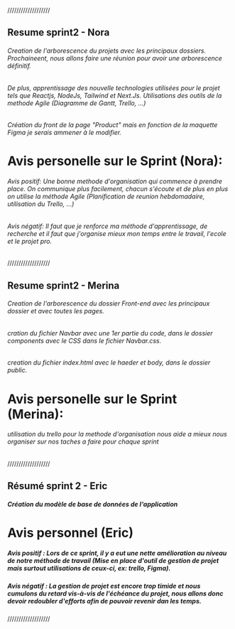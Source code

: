 ///////////////////

## Resume sprint2 - Nora

###### Creation de l'arborescence du projets avec les principaux dossiers. Prochaineent, nous allons faire une réunion pour avoir une arborescence définitif.

###### De plus, apprentissage des nouvelle technologies utilisées pour le projet tels que Reactjs, NodeJs, Tailwind et Next.Js. Utilisations des outils de la methode Agile (Diagramme de Gantt, Trello, ...)

###### Création du front de la page "Product" mais en fonction de la maquette Figma je serais ammener à le modifier.

# Avis personelle sur le Sprint (Nora):

###### Avis positif: Une bonne methode d'organisation qui commence à prendre place. On communique plus facilement, chacun s'écoute et de plus en plus on utilise la méthode Agile (Planification de reunion hebdomadaire, utilisation du Trello, ...)

###### Avis négatif: Il faut que je renforce ma méthode d'apprentissage, de recherche et il faut que j'organise mieux mon temps entre le travail, l'ecole et le projet pro.

///////////////////

## Resume sprint2 - Merina

###### Creation de l'arborescence du dossier Front-end avec les principaux dossier et avec toutes les pages.

###### cration du fichier Navbar avec une 1er partie du code, dans le dossier components avec le CSS dans le fichier Navbar.css.

###### creation du fichier index.html avec le haeder et body, dans le dossier public.

# Avis personelle sur le Sprint (Merina):

###### utilisation du trello pour la methode d'organisation nous aide a mieux nous organiser sur nos taches a faire pour chaque sprint

///////////////////

## Résumé sprint 2 - Eric

##### Création du modèle de base de données de l'application

# Avis personnel (Eric)

##### Avis positif : Lors de ce sprint, il y a eut une nette amélioration au niveau de notre méthode de travail (Mise en place d'outil de gestion de projet mais surtout utilisations de ceux-ci, ex: trello, Figma).

##### Avis négatif : La gestion de projet est encore trop timide et nous cumulons du retard vis-à-vis de l'échéance du projet, nous allons donc devoir redoubler d'efforts afin de pouvoir revenir dan les temps.

///////////////////
